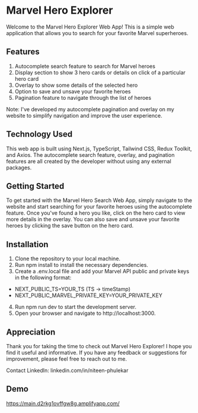 
# Marvel Hero Explorer

Welcome to the Marvel Hero Explorer Web App! This is a simple web application that allows you to search for your favorite Marvel superheroes.


## Features

1. Autocomplete search feature to search for Marvel   heroes
2. Display section to show 3 hero cards or details on  click of a particular hero card
3. Overlay to show some details of the selected hero
4. Option to save and unsave your favorite heroes
5. Pagination feature to navigate through the list of heroes

Note: I've developed my autocomplete pagination and overlay on my website to simplify navigation and improve the user experience.



## Technology Used

This web app is built using Next.js, TypeScript, Tailwind CSS, Redux Toolkit, and Axios. The autocomplete search feature, overlay, and pagination features are all created by the developer without using any external packages.
## Getting Started

To get started with the Marvel Hero Search Web App, simply navigate to the website and start searching for your favorite heroes using the autocomplete feature. Once you've found a hero you like, click on the hero card to view more details in the overlay. You can also save and unsave your favorite heroes by clicking the save button on the hero card.


## Installation
1. Clone the repository to your local machine.
2. Run npm install to install the necessary dependencies.
3. Create a .env.local file and add your Marvel API public and private keys in the following format:
 - NEXT_PUBLIC_TS=YOUR_TS  (TS -> timeStamp)
 - NEXT_PUBLIC_MARVEL_PRIVATE_KEY=YOUR_PRIVATE_KEY
4. Run npm run dev to start the development server.
5. Open your browser and navigate to http://localhost:3000.

    
## Appreciation

Thank you for taking the time to check out Marvel Hero Explorer! I hope you find it useful and informative. If you have any feedback or suggestions for improvement, please feel free to reach out to me.

Contact
LinkedIn: linkedin.com/in/niteen-phulekar
## Demo


https://main.d2rkg1ovffgw8g.amplifyapp.com/
